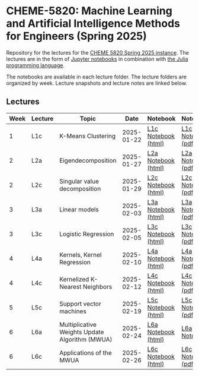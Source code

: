 # CHEME-5820: Machine Learning and Artificial Intelligence Methods for Engineers (Spring 2025)
Repository for the lectures for the [CHEME 5820 Spring 2025 instance](https://classes.cornell.edu/browse/roster/SP25/class/CHEME/5820). The lectures are in the form of [Jupyter notebooks](https://jupyter.org) in combination with [the Julia programming language](https://julialang.org). 

The notebooks are available in each lecture folder. The lecture folders are organized by week. Lecture snapshots and lecture notes are linked below.

## Lectures
| Week | Lecture |   Topic   |  Date       | Notebook | Notes
|------|---------|------ | ------|--------------------------------------------------------------------------|--------|
| 1    | L1c     | K-Means Clustering | 2025-01-22 | [L1c Notebook (html)](https://htmlview.glitch.me/?https://github.com/varnerlab/CHEME-5820-Lectures-Spring-2025/blob/main/lectures/week-1/L1c/CHEME-5820-L1c-UnsupervisedLearningAndClustering-S2025.html) | [L1c Notes (pdf)](https://github.com/varnerlab/CHEME-5820-Lectures-Spring-2025/blob/main/lectures/week-1/L1c/docs/Notes.pdf) |
| 2    | L2a     | Eigendecomposition | 2025-01-27 | [L2a Notebook (html)](https://htmlview.glitch.me/?https://github.com/varnerlab/CHEME-5820-Lectures-Spring-2025/blob/main/lectures/week-2/L2a/CHEME-5820-L2a-EigenDecomposition-S2025.html) | [L2a Notes (pdf)](https://github.com/varnerlab/CHEME-5820-Lectures-Spring-2025/blob/main/lectures/week-2/L2a/docs/Notes.pdf) |
| 2    | L2c     | Singular value decomposition | 2025-01-29 | [L2c Notebook (html)](https://htmlview.glitch.me/?https://github.com/varnerlab/CHEME-5820-Lectures-Spring-2025/blob/main/lectures/week-2/L2c/CHEME-5820-L2c-SingularValueDecomposition-S2025.html) | [L2c Notes (pdf)](https://github.com/varnerlab/CHEME-5820-Lectures-Spring-2025/blob/main/lectures/week-2/L2c/docs/Notes.pdf) |
| 3    | L3a     | Linear models | 2025-02-03 | [L3a Notebook (html)](https://htmlview.glitch.me/?https://github.com/varnerlab/CHEME-5820-Lectures-Spring-2025/blob/main/lectures/week-3/L3a/CHEME-5820-L3a-LinearRegressionModels-S2025.html) | [L3a Notes (pdf)](https://github.com/varnerlab/CHEME-5820-Lectures-Spring-2025/blob/main/lectures/week-3/L3a/docs/Notes.pdf) |
| 3    | L3c     | Logistic Regression | 2025-02-05 | [L3c Notebook (html)](https://htmlview.glitch.me/?https://github.com/varnerlab/CHEME-5820-Lectures-Spring-2025/blob/main/lectures/week-3/L3c/CHEME-5820-L3c-LogisticsRegressionModels-S2025.html) | [L3c Notes (pdf)](https://github.com/varnerlab/CHEME-5820-Lectures-Spring-2025/blob/main/lectures/week-3/L3c/docs/Notes.pdf) |
| 4    | L4a     | Kernels, Kernel Regression | 2025-02-10 | [L4a Notebook (html)](https://htmlview.glitch.me/?https://github.com/varnerlab/CHEME-5820-Lectures-Spring-2025/blob/main/lectures/week-4/L4a/CHEME-5820-L4a-KernelRegression-S2025.html) | [L4a Notes (pdf)](https://github.com/varnerlab/CHEME-5820-Lectures-Spring-2025/blob/main/lectures/week-4/L4a/docs/Notes.pdf) |
| 4    | L4c     | Kernelized K-Nearest Neighbors | 2025-02-12 | [L4c Notebook (html)](https://htmlview.glitch.me/?https://github.com/varnerlab/CHEME-5820-Lectures-Spring-2025/blob/main/lectures/week-4/L4c/CHEME-5820-L4c-KNN-S2025.html) | [L4c Notes (pdf)](https://github.com/varnerlab/CHEME-5820-Lectures-Spring-2025/blob/main/lectures/week-4/L4c/docs/Notes.pdf) |
| 5    | L5c     | Support vector machines | 2025-02-19 | [L5c Notebook (html)](https://htmlview.glitch.me/?https://github.com/varnerlab/CHEME-5820-Lectures-Spring-2025/blob/main/lectures/week-5/L5c/CHEME-5820-L5c-SupportVectorMachine-S2025.html) | [L5c Notes (pdf)](https://github.com/varnerlab/CHEME-5820-Lectures-Spring-2025/blob/main/lectures/week-5/L5c/docs/Notes.pdf) |
| 6    | L6a     | Multiplicative Weights Update Algorithm (MWUA) | 2025-02-24 | [L6a Notebook (html)](https://htmlview.glitch.me/?https://github.com/varnerlab/CHEME-5820-Lectures-Spring-2025/blob/main/lectures/week-6/L6a/CHEME-5820-L6a-MWA-S2025.html) | [L6a Notes](https://github.com/varnerlab/CHEME-5820-Lectures-Spring-2025/blob/main/lectures/week-6/L6a/docs) |
| 6    | L6c     | Applications of the MWUA | 2025-02-26 | [L6c Notebook (html)](https://htmlview.glitch.me/?https://github.com/varnerlab/CHEME-5820-Lectures-Spring-2025/blob/main/lectures/week-6/L6c/CHEME-5820-L6c-ApplicationsOfMWU-S2025.html) | [L6c Notes (pdf)](https://github.com/varnerlab/CHEME-5820-Lectures-Spring-2025/blob/main/lectures/week-6/L6c/docs) |
